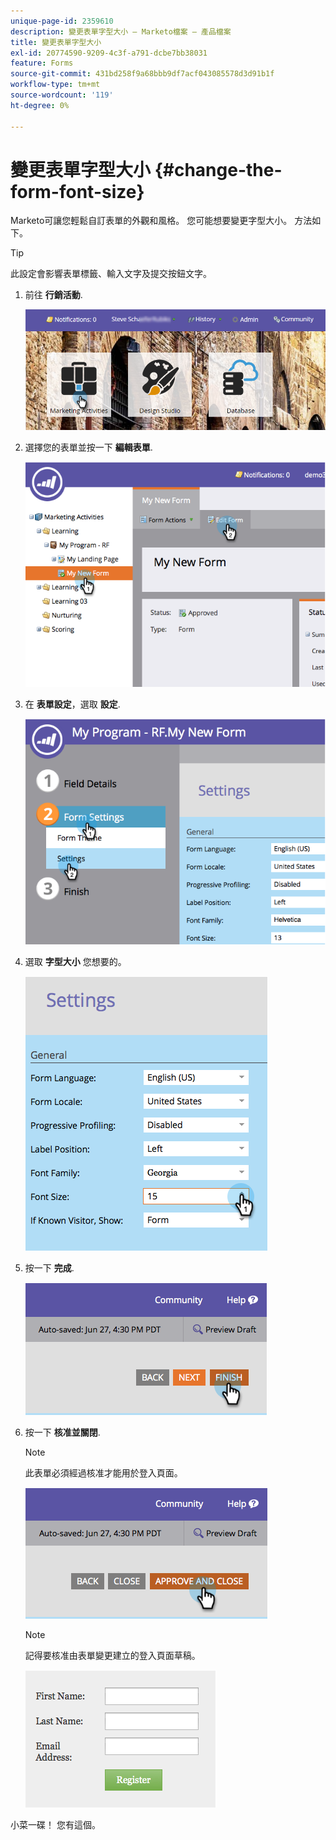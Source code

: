```yaml
---
unique-page-id: 2359610
description: 變更表單字型大小 — Marketo檔案 — 產品檔案
title: 變更表單字型大小
exl-id: 20774590-9209-4c3f-a791-dcbe7bb38031
feature: Forms
source-git-commit: 431bd258f9a68bbb9df7acf043085578d3d91b1f
workflow-type: tm+mt
source-wordcount: '119'
ht-degree: 0%

---
```


# 變更表單字型大小 {#change-the-form-font-size}

Marketo可讓您輕鬆自訂表單的外觀和風格。 您可能想要變更字型大小。 方法如下。

>[!TIP]
>
>此設定會影響表單標籤、輸入文字及提交按鈕文字。

1. 前往 **行銷活動**.

   ![](assets/login-marketing-activities-1.png)

1. 選擇您的表單並按一下 **編輯表單**.

   ![](assets/image2014-9-15-16-3a9-3a41.png)

1. 在 **表單設定**，選取 **設定**.

   ![](assets/image2014-9-15-16-3a9-3a56.png)

1. 選取 **字型大小** 您想要的。

   ![](assets/image2014-9-15-16-3a10-3a8.png)

1. 按一下 **完成**.

   ![](assets/image2014-9-15-16-3a10-3a50.png)

1. 按一下 **核准並關閉**.

   >[!NOTE]
   >
   >此表單必須經過核准才能用於登入頁面。

   ![](assets/image2014-9-15-16-3a11-3a17.png)

   >[!NOTE]
   >
   >記得要核准由表單變更建立的登入頁面草稿。

   ![](assets/image2014-9-15-16-3a11-3a42.png)

小菜一碟！ 您有這個。
